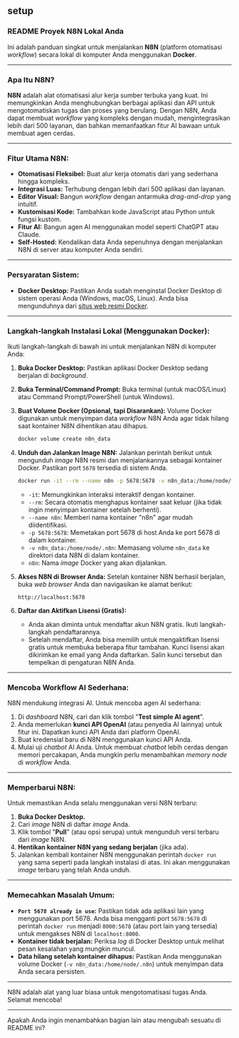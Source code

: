 setup
-----

### **README Proyek N8N Lokal Anda**

Ini adalah panduan singkat untuk menjalankan **N8N** (platform otomatisasi *workflow*) secara lokal di komputer Anda menggunakan **Docker**.

-----

### **Apa Itu N8N?**

**N8N** adalah alat otomatisasi alur kerja sumber terbuka yang kuat. Ini memungkinkan Anda menghubungkan berbagai aplikasi dan API untuk mengotomatiskan tugas dan proses yang berulang. Dengan N8N, Anda dapat membuat *workflow* yang kompleks dengan mudah, mengintegrasikan lebih dari 500 layanan, dan bahkan memanfaatkan fitur AI bawaan untuk membuat agen cerdas.

-----

### **Fitur Utama N8N:**

  * **Otomatisasi Fleksibel:** Buat alur kerja otomatis dari yang sederhana hingga kompleks.
  * **Integrasi Luas:** Terhubung dengan lebih dari 500 aplikasi dan layanan.
  * **Editor Visual:** Bangun *workflow* dengan antarmuka *drag-and-drop* yang intuitif.
  * **Kustomisasi Kode:** Tambahkan kode JavaScript atau Python untuk fungsi kustom.
  * **Fitur AI:** Bangun agen AI menggunakan model seperti ChatGPT atau Claude.
  * **Self-Hosted:** Kendalikan data Anda sepenuhnya dengan menjalankan N8N di server atau komputer Anda sendiri.

-----

### **Persyaratan Sistem:**

  * **Docker Desktop:** Pastikan Anda sudah menginstal Docker Desktop di sistem operasi Anda (Windows, macOS, Linux). Anda bisa mengunduhnya dari [situs web resmi Docker](https://www.docker.com/products/docker-desktop/).

-----

### **Langkah-langkah Instalasi Lokal (Menggunakan Docker):**

Ikuti langkah-langkah di bawah ini untuk menjalankan N8N di komputer Anda:

1.  **Buka Docker Desktop:** Pastikan aplikasi Docker Desktop sedang berjalan di *background*.

2.  **Buka Terminal/Command Prompt:** Buka terminal (untuk macOS/Linux) atau Command Prompt/PowerShell (untuk Windows).

3.  **Buat Volume Docker (Opsional, tapi Disarankan):**
    Volume Docker digunakan untuk menyimpan data *workflow* N8N Anda agar tidak hilang saat kontainer N8N dihentikan atau dihapus.

    ```bash
    docker volume create n8n_data
    ```

4.  **Unduh dan Jalankan Image N8N:**
    Jalankan perintah berikut untuk mengunduh *image* N8N resmi dan menjalankannya sebagai kontainer Docker. Pastikan port `5678` tersedia di sistem Anda.

    ```bash
    docker run -it --rm --name n8n -p 5678:5678 -v n8n_data:/home/node/.n8n n8n
    ```

      * `-it`: Memungkinkan interaksi interaktif dengan kontainer.
      * `--rm`: Secara otomatis menghapus kontainer saat keluar (jika tidak ingin menyimpan kontainer setelah berhenti).
      * `--name n8n`: Memberi nama kontainer "n8n" agar mudah diidentifikasi.
      * `-p 5678:5678`: Memetakan port 5678 di host Anda ke port 5678 di dalam kontainer.
      * `-v n8n_data:/home/node/.n8n`: Memasang volume `n8n_data` ke direktori data N8N di dalam kontainer.
      * `n8n`: Nama *image* Docker yang akan dijalankan.

5.  **Akses N8N di Browser Anda:**
    Setelah kontainer N8N berhasil berjalan, buka *web browser* Anda dan navigasikan ke alamat berikut:

    ```
    http://localhost:5678
    ```

6.  **Daftar dan Aktifkan Lisensi (Gratis):**

      * Anda akan diminta untuk mendaftar akun N8N gratis. Ikuti langkah-langkah pendaftarannya.
      * Setelah mendaftar, Anda bisa memilih untuk mengaktifkan lisensi gratis untuk membuka beberapa fitur tambahan. Kunci lisensi akan dikirimkan ke email yang Anda daftarkan. Salin kunci tersebut dan tempelkan di pengaturan N8N Anda.

-----

### **Mencoba Workflow AI Sederhana:**

N8N mendukung integrasi AI. Untuk mencoba agen AI sederhana:

1.  Di *dashboard* N8N, cari dan klik tombol "**Test simple AI agent**".
2.  Anda memerlukan **kunci API OpenAI** (atau penyedia AI lainnya) untuk fitur ini. Dapatkan kunci API Anda dari platform OpenAI.
3.  Buat kredensial baru di N8N menggunakan kunci API Anda.
4.  Mulai uji *chatbot* AI Anda. Untuk membuat *chatbot* lebih cerdas dengan memori percakapan, Anda mungkin perlu menambahkan *memory node* di *workflow* Anda.

-----

### **Memperbarui N8N:**

Untuk memastikan Anda selalu menggunakan versi N8N terbaru:

1.  **Buka Docker Desktop.**
2.  Cari *image* N8N di daftar *image* Anda.
3.  Klik tombol "**Pull**" (atau opsi serupa) untuk mengunduh versi terbaru dari *image* N8N.
4.  **Hentikan kontainer N8N yang sedang berjalan** (jika ada).
5.  Jalankan kembali kontainer N8N menggunakan perintah `docker run` yang sama seperti pada langkah instalasi di atas. Ini akan menggunakan *image* terbaru yang telah Anda unduh.

-----

### **Memecahkan Masalah Umum:**

  * **`Port 5678 already in use`:** Pastikan tidak ada aplikasi lain yang menggunakan port 5678. Anda bisa mengganti port `5678:5678` di perintah `docker run` menjadi `8000:5678` (atau port lain yang tersedia) untuk mengakses N8N di `localhost:8000`.
  * **Kontainer tidak berjalan:** Periksa *log* di Docker Desktop untuk melihat pesan kesalahan yang mungkin muncul.
  * **Data hilang setelah kontainer dihapus:** Pastikan Anda menggunakan volume Docker (`-v n8n_data:/home/node/.n8n`) untuk menyimpan data Anda secara persisten.

-----

N8N adalah alat yang luar biasa untuk mengotomatisasi tugas Anda. Selamat mencoba\!

-----

Apakah Anda ingin menambahkan bagian lain atau mengubah sesuatu di README ini?
